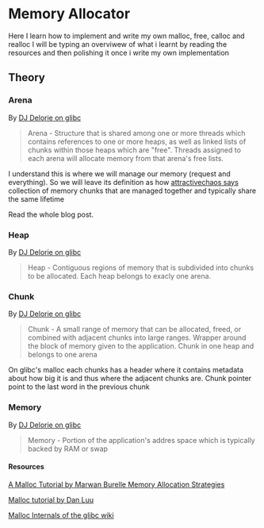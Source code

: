 # Memory Allocator
Here I learn how to implement and write my own malloc, free, calloc and realloc
I will be typing an overviwew of what i learnt by reading the resources and then polishing it once i write my own implementation

## Theory

### Arena

By [DJ Delorie on glibc](#resources)
> Arena - Structure that is shared among one or more threads which contains references to one or more heaps, as well as linked lists of chunks within those heaps which are "free". Threads assigned to each arena will allocate memory from that arena's free lists.

I understand this is where we will manage our memory (request and everything). So we will leave its definition as how [attractivechaos says](https://gist.github.com/attractivechaos/862fb6e58147b47c9d16bf2d9e12445f) collection of memory chunks that are managed together and typically share the same lifetime

Read the whole blog post.


### Heap

By [DJ Delorie on glibc](#resources)
> Heap - Contiguous regions  of memory that is subdivided into chunks to  be allocated. Each heap belongs to exacly one arena. 

### Chunk

By [DJ Delorie on glibc](#resources)
> Chunk - A small range of memory that can be allocated, freed, or combined with adjacent chunks into large ranges. Wrapper around the block of memory  given to the application. Chunk in one heap and belongs to one arena

On glibc's malloc each chunks has a header where it contains metadata about how big  it is and thus where the adjacent chunks are.
Chunk pointer point to the last word in the previous chunk

### Memory

By [DJ Delorie on glibc](#resources)
> Memory - Portion of the application's addres space which is typically backed by RAM or swap





#### Resources
[ A Malloc Tutorial by Marwan Burelle ]( https://wiki-prog.infoprepa.epita.fr/images/0/04/Malloc_tutorial.pdf )
[ Memory Allocation Strategies](https://www.gingerbill.org/series/memory-allocation-strategies/)

[ Malloc tutorial by Dan Luu](https://danluu.com/malloc-tutorial/)

[Malloc Internals of the glibc wiki](https://sourceware.org/glibc/wiki/MallocInternals)


